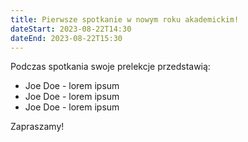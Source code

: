 ```yaml
---
title: Pierwsze spotkanie w nowym roku akademickim!
dateStart: 2023-08-22T14:30
dateEnd: 2023-08-22T15:30
---
```


Podczas spotkania swoje prelekcje przedstawią:

* Joe Doe - lorem ipsum
* Joe Doe - lorem ipsum
* Joe Doe - lorem ipsum

Zapraszamy!